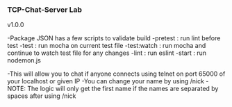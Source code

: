 ### TCP-Chat-Server Lab

v1.0.0

-Package JSON has a few scripts to validate build
    -pretest : run lint before test
    -test : run mocha on current test file
    -test:watch : run mocha and continue to watch test file for any changes
    -lint : run eslint
    -start : run nodemon.js

-This will allow you to chat if anyone connects using telnet on port 65000 of your localhost or given IP
-You can change your name by using /nick <name you want to use>
    -NOTE: The logic will only get the first name if the names are separated by spaces after using /nick
    